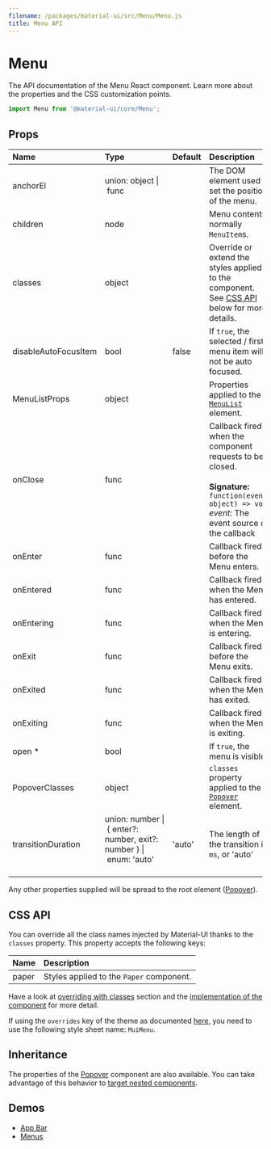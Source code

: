 ```yaml
---
filename: /packages/material-ui/src/Menu/Menu.js
title: Menu API
---
```


<!--- This documentation is automatically generated, do not try to edit it. -->

# Menu

<p class="description">The API documentation of the Menu React component. Learn more about the properties and the CSS customization points.</p>

```js
import Menu from '@material-ui/core/Menu';
```



## Props

| Name | Type | Default | Description |
|:-----|:-----|:--------|:------------|
| <span class="prop-name">anchorEl</span> | <span class="prop-type">union:&nbsp;object&nbsp;&#124;<br>&nbsp;func<br> |   | The DOM element used to set the position of the menu. |
| <span class="prop-name">children</span> | <span class="prop-type">node |   | Menu contents, normally `MenuItem`s. |
| <span class="prop-name">classes</span> | <span class="prop-type">object |   | Override or extend the styles applied to the component. See [CSS API](#css-api) below for more details. |
| <span class="prop-name">disableAutoFocusItem</span> | <span class="prop-type">bool | <span class="prop-default">false</span> | If `true`, the selected / first menu item will not be auto focused. |
| <span class="prop-name">MenuListProps</span> | <span class="prop-type">object |   | Properties applied to the [`MenuList`](/api/menu-list) element. |
| <span class="prop-name">onClose</span> | <span class="prop-type">func |   | Callback fired when the component requests to be closed.<br><br>**Signature:**<br>`function(event: object) => void`<br>*event:* The event source of the callback |
| <span class="prop-name">onEnter</span> | <span class="prop-type">func |   | Callback fired before the Menu enters. |
| <span class="prop-name">onEntered</span> | <span class="prop-type">func |   | Callback fired when the Menu has entered. |
| <span class="prop-name">onEntering</span> | <span class="prop-type">func |   | Callback fired when the Menu is entering. |
| <span class="prop-name">onExit</span> | <span class="prop-type">func |   | Callback fired before the Menu exits. |
| <span class="prop-name">onExited</span> | <span class="prop-type">func |   | Callback fired when the Menu has exited. |
| <span class="prop-name">onExiting</span> | <span class="prop-type">func |   | Callback fired when the Menu is exiting. |
| <span class="prop-name required">open *</span> | <span class="prop-type">bool |   | If `true`, the menu is visible. |
| <span class="prop-name">PopoverClasses</span> | <span class="prop-type">object |   | `classes` property applied to the [`Popover`](/api/popover) element. |
| <span class="prop-name">transitionDuration</span> | <span class="prop-type">union:&nbsp;number&nbsp;&#124;<br>&nbsp;{ enter?: number, exit?: number }&nbsp;&#124;<br>&nbsp;enum:&nbsp;'auto'<br><br> | <span class="prop-default">'auto'</span> | The length of the transition in `ms`, or 'auto' |

Any other properties supplied will be spread to the root element ([Popover](/api/popover/)).

## CSS API

You can override all the class names injected by Material-UI thanks to the `classes` property.
This property accepts the following keys:


| Name | Description |
|:-----|:------------|
| <span class="prop-name">paper</span> | Styles applied to the `Paper` component.

Have a look at [overriding with classes](/customization/overrides#overriding-with-classes) section
and the [implementation of the component](https://github.com/mui-org/material-ui/tree/master/packages/material-ui/src/Menu/Menu.js)
for more detail.

If using the `overrides` key of the theme as documented
[here](/customization/themes#customizing-all-instances-of-a-component-type),
you need to use the following style sheet name: `MuiMenu`.

## Inheritance

The properties of the [Popover](/api/popover) component are also available.
You can take advantage of this behavior to [target nested components](/guides/api/#spread).

## Demos

- [App Bar](/demos/app-bar/)
- [Menus](/demos/menus/)

